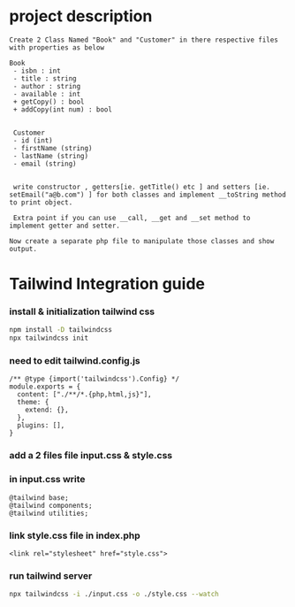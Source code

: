 # project description
```text
Create 2 Class Named "Book" and "Customer" in there respective files with properties as below

Book
 - isbn : int
 - title : string
 - author : string
 - available : int
 + getCopy() : bool
 + addCopy(int num) : bool


 Customer
 - id (int)
 - firstName (string)
 - lastName (string)
 - email (string)


 write constructor , getters[ie. getTitle() etc ] and setters [ie. setEmail("a@b.com") ] for both classes and implement __toString method to print object.

 Extra point if you can use __call, __get and __set method to implement getter and setter.

Now create a separate php file to manipulate those classes and show output.
```

# Tailwind Integration guide

### install & initialization tailwind css
```bash
npm install -D tailwindcss
npx tailwindcss init
```
### need to edit tailwind.config.js
```code
/** @type {import('tailwindcss').Config} */
module.exports = {
  content: ["./**/*.{php,html,js}"],
  theme: {
    extend: {},
  },
  plugins: [],
}
```

### add a 2 files file input.css & style.css
### in input.css write
```code
@tailwind base;
@tailwind components;
@tailwind utilities;
```

### link style.css file in index.php
```code
<link rel="stylesheet" href="style.css">
```
### run tailwind server
```bash
npx tailwindcss -i ./input.css -o ./style.css --watch
```
